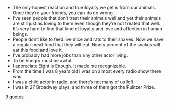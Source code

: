  - The only honest reaction and true loyalty we get is from our animals. Once they’re your friends, you can do no wrong.
 - I’ve seen people that don’t treat their animals well and yet their animals are still just as loving to them even though they’re not treated that well. It’s very hard to find that kind of loyalty and love and affection in human beings.
 - People don’t like to feed live mice and rats to their snakes. Now we have a regular meat food that they will eat. Ninety percent of the snakes will eat this food and love it.
 - I’ve probably had more jobs than any other actor living.
 - To be hungry must be awful.
 - I appreciate Eight is Enough. It made me recognizable.
 - From the time I was 8 years old I was on almost every radio show there was.
 - I was a child actor in radio, and there’s not many of us left.
 - I was in 27 Broadway plays, and three of them got the Pulitzer Prize.

9 quotes